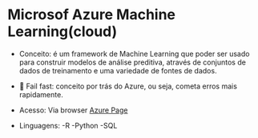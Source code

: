 # Microsof Azure Machine Learning(cloud)
- Conceito: é um framework de Machine Learning que poder ser usado para construir modelos de análise preditiva, através de conjuntos de dados de treinamento e uma variedade de fontes de dados.
- :memo: Fail fast: conceito por trás do Azure, ou seja, cometa erros mais rapidamente.
- Acesso: Via browser  [Azure Page](https://studio.azureml.net/Home/ViewWorkspaceCached/d55caa35009a473990bea94c6763229a?#Workspace/Experiments/ListExperiments/)

- Linguagens:
  -R
  -Python
  -SQL
